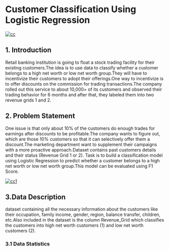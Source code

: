# Customer Classification Using Logistic Regression

[![cc](https://github.com/v-rao/Machine-Learning-using-Python/raw/master/CustomerSegmentationUsingRFM/images/clustering.png "cc")](https://github.com/v-rao/Machine-Learning-using-Python/raw/master/CustomerSegmentationUsingRFM/images/clustering.png "cc")


## **1. Introduction**


Retail banking institution is going to float a stock trading facility for their existing customers.The idea is to use data to classify whether a customer belongs to a high net worth or low net worth group.They will have to incentivize their customers to adopt their offerings.One way to incentivize is to offer discounts on the commission for trading transactions.The company rolled out this service to about 10,000+ of its customers and observed their trading behavior for 6 months and after that, they labeled them into two revenue grids 1 and 2.

## **2. Problem Statement**

One issue is that only about 10% of the customers do enough trades for earnings after discounts to be profitable.The company wants to figure out, which are those 10% customers so that it can selectively offer them a discount.The marketing department want to supplement their campaigns with a more proactive approach.Dataset contains past customers details and their status (Revenue Grid 1 or 2).
Task is to build a classification model using Logistic Regression to predict whether a customer belongs to a high net worth or low net worth group.This model can  be evaluated using F1 Score.

[![cc1](https://github.com/v-rao/Machine-Learning-using-Python/raw/master/CustomerSegmentationUsingRFM/images/segmentation2.jpg "cc1")](https://github.com/v-rao/Machine-Learning-using-Python/raw/master/CustomerSegmentationUsingRFM/images/segmentation2.jpg "cc1")

## **3.Data Description**

dataset containing all the necessary information about the customers like their occupation, family income, gender, region, balance transfer, children, etc.Also included in the dataset is the column Revenue_Grid which classifies the customers into high net worth customers (1) and low net worth customers (2).

### **3.1 Data Statistics**
